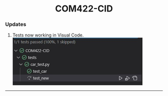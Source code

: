 <h1 style="text-align: center;">
    COM422-CID
</h1>
<style>
    body{
        text-align: justify
    }
</style>

### Updates
1. Tests now working in Visual Code.  
![vscode-tests](Documents/Images/vscode-tests.jpg)
---